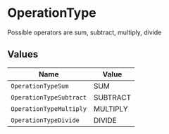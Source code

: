 # OperationType

Possible operators are sum, subtract, multiply, divide


## Values

| Name                    | Value                   |
| ----------------------- | ----------------------- |
| `OperationTypeSum`      | SUM                     |
| `OperationTypeSubtract` | SUBTRACT                |
| `OperationTypeMultiply` | MULTIPLY                |
| `OperationTypeDivide`   | DIVIDE                  |